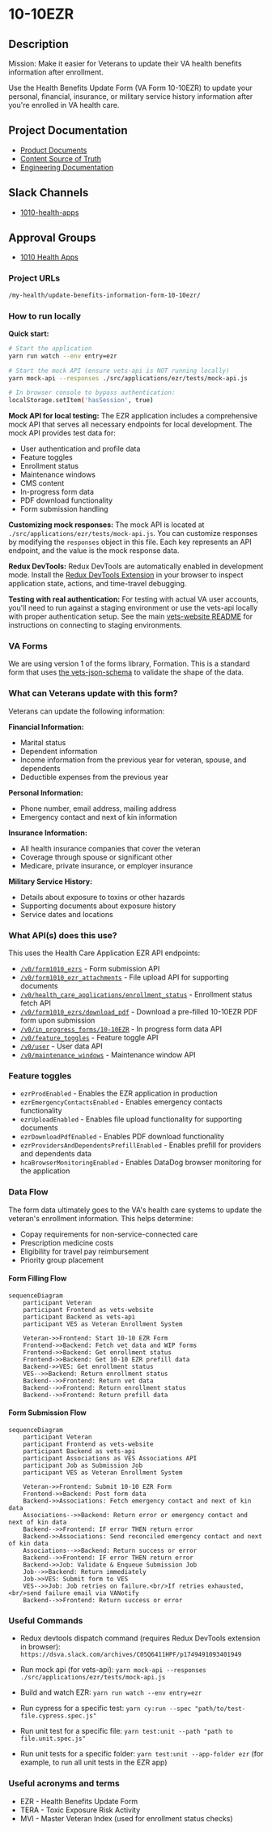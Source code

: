 # 10-10EZR

## Description

Mission: Make it easier for Veterans to update their VA health benefits information after enrollment.

Use the Health Benefits Update Form (VA Form 10-10EZR) to update your personal, financial, insurance, or military service history information after you're enrolled in VA health care.

## Project Documentation

- [Product Documents](https://github.com/department-of-veterans-affairs/va.gov-team/tree/master/products/health-care/application/health-update-form)
- [Content Source of Truth](https://github.com/department-of-veterans-affairs/va.gov-team/blob/master/products/health-care/application/health-update-form/10-10EZR%20Form/10-10EZR-application-content.md)
- [Engineering Documentation](https://github.com/department-of-veterans-affairs/va.gov-team/tree/master/products/health-care/application/health-update-form/Engineering)

## Slack Channels

- [1010-health-apps](https://dsva.slack.com/archives/CMJ2V70UV)

## Approval Groups

- [1010 Health Apps](https://github.com/orgs/department-of-veterans-affairs/teams/1010-health-apps-frontend)

### Project URLs

```markdown
/my-health/update-benefits-information-form-10-10ezr/
```

### How to run locally

**Quick start:**
```bash
# Start the application
yarn run watch --env entry=ezr

# Start the mock API (ensure vets-api is NOT running locally)
yarn mock-api --responses ./src/applications/ezr/tests/mock-api.js

# In browser console to bypass authentication:
localStorage.setItem('hasSession', true)
```

**Mock API for local testing:**
The EZR application includes a comprehensive mock API that serves all necessary endpoints for local development. The mock API provides test data for:
- User authentication and profile data
- Feature toggles
- Enrollment status
- Maintenance windows
- CMS content
- In-progress form data
- PDF download functionality
- Form submission handling

**Customizing mock responses:**
The mock API is located at `./src/applications/ezr/tests/mock-api.js`. You can customize responses by modifying the `responses` object in this file. Each key represents an API endpoint, and the value is the mock response data.

**Redux DevTools:**
Redux DevTools are automatically enabled in development mode. Install the [Redux DevTools Extension](https://github.com/reduxjs/redux-devtools) in your browser to inspect application state, actions, and time-travel debugging.

**Testing with real authentication:**
For testing with actual VA user accounts, you'll need to run against a staging environment or use the vets-api locally with proper authentication setup. See the main [vets-website README](../../README.md) for instructions on connecting to staging environments.

### VA Forms

We are using version 1 of the forms library, Formation. This is a standard form that uses [the vets-json-schema](https://github.com/department-of-veterans-affairs/vets-json-schema) to validate the shape of the data.

### What can Veterans update with this form?

Veterans can update the following information:

**Financial Information:**
- Marital status
- Dependent information  
- Income information from the previous year for veteran, spouse, and dependents
- Deductible expenses from the previous year

**Personal Information:**
- Phone number, email address, mailing address
- Emergency contact and next of kin information

**Insurance Information:**
- All health insurance companies that cover the veteran
- Coverage through spouse or significant other
- Medicare, private insurance, or employer insurance

**Military Service History:**
- Details about exposure to toxins or other hazards
- Supporting documents about exposure history
- Service dates and locations

### What API(s) does this use?

This uses the Health Care Application EZR API endpoints:

- [`/v0/form1010_ezrs`](https://github.com/department-of-veterans-affairs/vets-api) - Form submission API
- [`/v0/form1010_ezr_attachments`](https://github.com/department-of-veterans-affairs/vets-api) - File upload API for supporting documents
- [`/v0/health_care_applications/enrollment_status`](https://github.com/department-of-veterans-affairs/vets-api) - Enrollment status fetch API
- [`/v0/form1010_ezrs/download_pdf`](https://github.com/department-of-veterans-affairs/vets-api) - Download a pre-filled 10-10EZR PDF form upon submission
- [`/v0/in_progress_forms/10-10EZR`](https://github.com/department-of-veterans-affairs/vets-api) - In progress form data API
- [`/v0/feature_toggles`](https://github.com/department-of-veterans-affairs/vets-api) - Feature toggle API
- [`/v0/user`](https://github.com/department-of-veterans-affairs/vets-api) - User data API
- [`/v0/maintenance_windows`](https://github.com/department-of-veterans-affairs/vets-api) - Maintenance window API


### Feature toggles

- `ezrProdEnabled` - Enables the EZR application in production
- `ezrEmergencyContactsEnabled` - Enables emergency contacts functionality
- `ezrUploadEnabled` - Enables file upload functionality for supporting documents
- `ezrDownloadPdfEnabled` - Enables PDF download functionality
- `ezrProvidersAndDependentsPrefillEnabled` - Enables prefill for providers and dependents data
- `hcaBrowserMonitoringEnabled` - Enables DataDog browser monitoring for the application

### Data Flow

The form data ultimately goes to the VA's health care systems to update the veteran's enrollment information. This helps determine:
- Copay requirements for non-service-connected care
- Prescription medicine costs
- Eligibility for travel pay reimbursement
- Priority group placement

#### Form Filling Flow

```mermaid
sequenceDiagram
    participant Veteran
    participant Frontend as vets-website
    participant Backend as vets-api
    participant VES as Veteran Enrollment System

    Veteran->>Frontend: Start 10-10 EZR Form
    Frontend->>Backend: Fetch vet data and WIP forms
    Frontend->>Backend: Get enrollment status
    Frontend->>Backend: Get 10-10 EZR prefill data
    Backend->>VES: Get enrollment status
    VES-->>Backend: Return enrollment status
    Backend-->>Frontend: Return vet data
    Backend-->>Frontend: Return enrollment status
    Backend-->>Frontend: Return prefill data
```

#### Form Submission Flow

```mermaid
sequenceDiagram
    participant Veteran
    participant Frontend as vets-website
    participant Backend as vets-api
    participant Associations as VES Associations API
    participant Job as Submission Job
    participant VES as Veteran Enrollment System

    Veteran->>Frontend: Submit 10-10 EZR Form
    Frontend->>Backend: Post form data
    Backend->>Associations: Fetch emergency contact and next of kin data
    Associations-->>Backend: Return error or emergency contact and next of kin data
    Backend-->>Frontend: IF error THEN return error
    Backend->>Associations: Send reconciled emergency contact and next of kin data
    Associations-->>Backend: Return success or error
    Backend-->>Frontend: IF error THEN return error
    Backend->>Job: Validate & Enqueue Submission Job
    Job-->>Backend: Return immediately
    Job->>VES: Submit form to VES
    VES-->>Job: Job retries on failure.<br/>If retries exhausted,<br/>send failure email via VANotify
    Backend-->>Frontend: Return success or error

```

### Useful Commands

- Redux devtools dispatch command (requires Redux DevTools extension in browser):
`https://dsva.slack.com/archives/C05Q6411HPF/p1749491093401949`

- Run mock api (for vets-api):
`yarn mock-api --responses ./src/applications/ezr/tests/mock-api.js`

- Build and watch EZR:
`yarn run watch --env entry=ezr`

- Run cypress for a specific test:
`yarn cy:run --spec "path/to/test-file.cypress.spec.js"`

- Run unit test for a specific file:
`yarn test:unit --path "path to file.unit.spec.js"`

- Run unit tests for a specific folder:
`yarn test:unit --app-folder ezr` (for example, to run all unit tests in the EZR app)

### Useful acronyms and terms

- EZR - Health Benefits Update Form
- TERA - Toxic Exposure Risk Activity
- MVI - Master Veteran Index (used for enrollment status checks)
